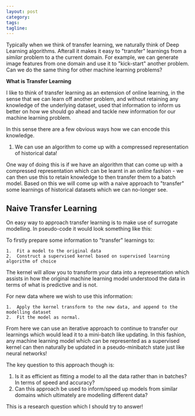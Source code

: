 ```yaml
---
layout: post
category:
tags:
tagline:
---
```


Typically when we think of transfer learning, we naturally think of Deep Learning algorithms. Afterall it makes it easy to "transfer" learnings from a _similar_ problem to a the current domain. For example, we can generate image features from one domain and use it to "kick-start" another problem. Can we do the same thing for other machine learning problems?

**What is Transfer Learning**

I like to think of transfer learning as an extension of online learning, in the sense that we can learn off another problem, and without retaining any knowledge of the underlying dataset, used that information to inform us better on how we should go ahead and tackle new information for our machine learning problem.

In this sense there are a few obvious ways how we can encode this knowledge.

1.  We can use an algorithm to come up with a compressed representation of historical data!

One way of doing this is if we have an algorithm that can come up with a compressed representation which can be learnt in an online fashion - we can then use this to retain knowledge to then transfer them to a batch model. Based on this we will come up with a naive approach to "transfer" some learnings of historical datasets which we can no-longer see.

## Naive Transfer Learning

On easy way to approach transfer learning is to make use of surrogate modelling. In pseudo-code it would look something like this:

To firstly prepare some information to "transfer" learnings to:

```
1.  Fit a model to the original data
2.  Construct a supervised kernel based on supervised learning algorithm of choice
```

The kernel will allow you to transform your data into a representation which assists in how the original machine learning model understood the data in terms of what is predictive and is not.

For new data where we wish to use this information:

```
1.  Apply the kernel transform to the new data, and append to the modelling dataset
2.  Fit the model as normal.
```

From here we can use an iterative approach to continue to transfer our learnings which would lead it to a mini-batch like updating. In this fashion, any machine learning model which can be represented as a supervised kernel can then naturally be updated in a pseudo-minibatch state just like neural networks!

The key question to this approach though is:

1.  Is it as efficient as fitting a model to all the data rather than in batches? In terms of speed and accuracy?
2.  Can this approach be used to inform/speed up models from similar domains which ultimately are modelling different data?

This is a research question which I should try to answer!
